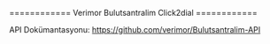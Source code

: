 ============ Verimor Bulutsantralim Click2dial ============

API Dokümantasyonu: https://github.com/verimor/Bulutsantralim-API
